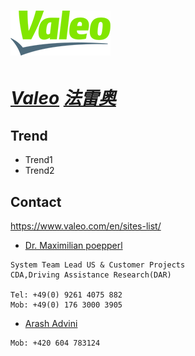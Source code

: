 # [![Valeo](./assets/img/Valeo.png "Home") ](https://www.valeo.com)

# ***[Valeo](https://www.valeo.com/en/innovation/ "Home-innovation")  [法雷奥](https://www.valeo.com/cn/%e6%b3%95%e9%9b%b7%e5%a5%a5%e4%b9%8b%e5%88%9b%e6%96%b0/ "Home")***



## Trend
- Trend1
- Trend2

## Contact
https://www.valeo.com/en/sites-list/

- [Dr. Maximilian poepperl](mailto:maximilian.poepperl@valeo.com) 
```
System Team Lead US & Customer Projects
CDA,Driving Assistance Research(DAR)

Tel: +49(0) 9261 4075 882
Mob: +49(0) 176 3000 3905

```

- [Arash Advini](mailto:arash.advini@valeo.com) 
```
Mob: +420 604 783124

```